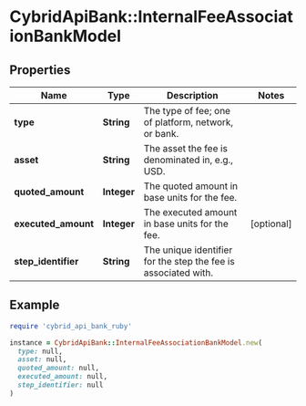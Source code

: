 # CybridApiBank::InternalFeeAssociationBankModel

## Properties

| Name | Type | Description | Notes |
| ---- | ---- | ----------- | ----- |
| **type** | **String** | The type of fee; one of platform, network, or bank. |  |
| **asset** | **String** | The asset the fee is denominated in, e.g., USD. |  |
| **quoted_amount** | **Integer** | The quoted amount in base units for the fee. |  |
| **executed_amount** | **Integer** | The executed amount in base units for the fee. | [optional] |
| **step_identifier** | **String** | The unique identifier for the step the fee is associated with. |  |

## Example

```ruby
require 'cybrid_api_bank_ruby'

instance = CybridApiBank::InternalFeeAssociationBankModel.new(
  type: null,
  asset: null,
  quoted_amount: null,
  executed_amount: null,
  step_identifier: null
)
```

